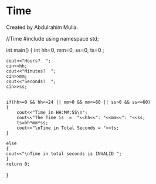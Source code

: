 # Time
Created by Abdulrahim Mulla.


//Time
#include <iostream>
using namespace std;

int main()
{
	int hh=0, mm=0, ss=0, ts=0 ;
	
	cout<<"Hours?  ";
	cin>>hh;
	cout<<"Minutes?  ";
	cin>>mm;
	cout<<"Seconds?  ";
	cin>>ss;

	
	if(hh>=0 && hh<=24 || mm>0 && mm<=60 || ss>0 && ss<=60)
	{
		cout<<"Time in HH:MM:SS\n";
		cout<<"The Time is  =  "<<hh<<": "<<mm<<": "<<ss;
		ts=hh*mm*ss;
		cout<<"\nTime in Total Seconds = "<<ts;	
	}
	
	else
	{
	cout<<"\nTime in total seconds is INVALID ";	
	}
	return 0;
}

